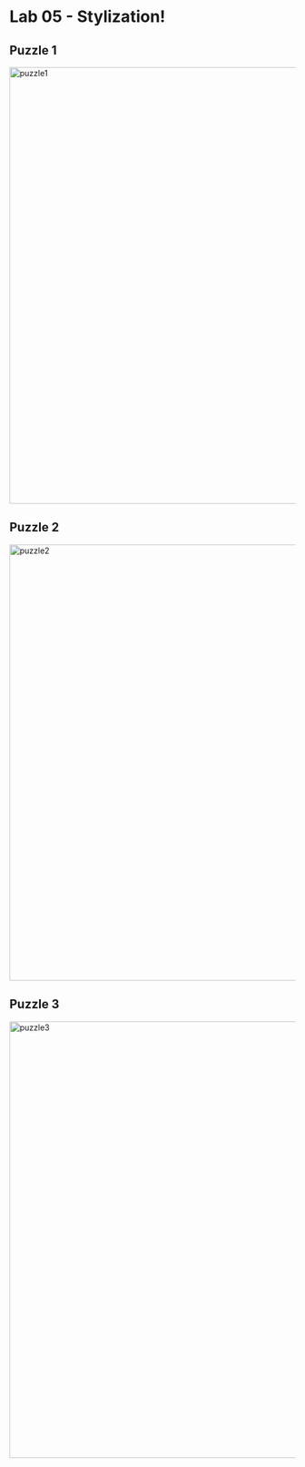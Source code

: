 # Lab 05 - Stylization!

## Puzzle 1 
<img width="769" alt="puzzle1" src="https://github.com/user-attachments/assets/bd4f915e-5798-4820-abd3-2a1326f764b6">

## Puzzle 2
<img width="768" alt="puzzle2" src="https://github.com/user-attachments/assets/44ddfe9c-d69d-4715-8d4c-37226d376267">

## Puzzle 3
<img width="769" alt="puzzle3" src="https://github.com/user-attachments/assets/4cab5078-e914-4323-9a7e-c764175d0ce8">
